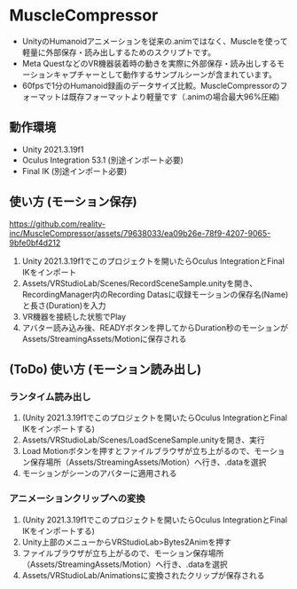 # MuscleCompressor

- UnityのHumanoidアニメーションを従来の.animではなく、Muscleを使って軽量に外部保存・読み出しするためのスクリプトです。
- Meta QuestなどのVR機器装着時の動きを実際に外部保存・読み出しするモーションキャプチャーとして動作するサンプルシーンが含まれています。
- 60fpsで1分のHumanoid録画のデータサイズ比較。MuscleCompressorのフォーマットは既存フォーマットより軽量です（.animの場合最大96%圧縮)


## 動作環境
- Unity 2021.3.19f1
- Oculus Integration 53.1 (別途インポート必要)
- Final IK (別途インポート必要)

## 使い方 (モーション保存)
https://github.com/reality-inc/MuscleCompressor/assets/79638033/ea09b26e-78f9-4207-9065-9bfe0bf4d212

1. Unity 2021.3.19f1でこのプロジェクトを開いたらOculus IntegrationとFinal IKをインポート
2. Assets/VRStudioLab/Scenes/RecordSceneSample.unityを開き、RecordingManager内のRecording Datasに収録モーションの保存名(Name)と長さ(Duration)を入力
3. VR機器を接続した状態でPlay
4. アバター読み込み後、READYボタンを押してからDuration秒のモーションがAssets/StreamingAssets/Motionに保存される


## (ToDo) 使い方 (モーション読み出し)


### ランタイム読み出し
1. (Unity 2021.3.19f1でこのプロジェクトを開いたらOculus IntegrationとFinal IKをインポートする)
2. Assets/VRStudioLab/Scenes/LoadSceneSample.unityを開き、実行
3. Load Motionボタンを押すとファイルブラウザが立ち上がるので、モーション保存場所（Assets/StreamingAssets/Motion）へ行き、.dataを選択
4. モーションがシーンのアバターに適用される

### アニメーションクリップへの変換
1. (Unity 2021.3.19f1でこのプロジェクトを開いたらOculus IntegrationとFinal IKをインポートする)
2. Unity上部のメニューからVRStudioLab>Bytes2Animを押す
3. ファイルブラウザが立ち上がるので、モーション保存場所（Assets/StreamingAssets/Motion）へ行き、.dataを選択
4. Assets/VRStudioLab/Animationsに変換されたクリップが保存される

